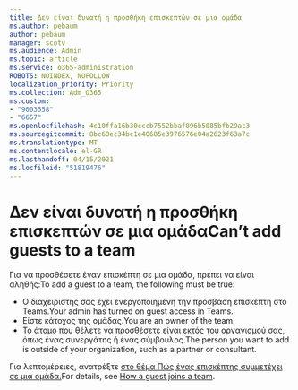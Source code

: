 ```yaml
---
title: Δεν είναι δυνατή η προσθήκη επισκεπτών σε μια ομάδα
ms.author: pebaum
author: pebaum
manager: scotv
ms.audience: Admin
ms.topic: article
ms.service: o365-administration
ROBOTS: NOINDEX, NOFOLLOW
localization_priority: Priority
ms.collection: Adm_O365
ms.custom:
- "9003558"
- "6657"
ms.openlocfilehash: 4c10ffa16b30cccb7552bbaf896b5085bfb29ac3
ms.sourcegitcommit: 8bc60ec34bc1e40685e3976576e04a2623f63a7c
ms.translationtype: MT
ms.contentlocale: el-GR
ms.lasthandoff: 04/15/2021
ms.locfileid: "51819476"
---
```

# <a name="cant-add-guests-to-a-team"></a><span data-ttu-id="d85ba-102">Δεν είναι δυνατή η προσθήκη επισκεπτών σε μια ομάδα</span><span class="sxs-lookup"><span data-stu-id="d85ba-102">Can’t add guests to a team</span></span>

<span data-ttu-id="d85ba-103">Για να προσθέσετε έναν επισκέπτη σε μια ομάδα, πρέπει να είναι αληθής:</span><span class="sxs-lookup"><span data-stu-id="d85ba-103">To add a guest to a team, the following must be true:</span></span>  

- <span data-ttu-id="d85ba-104">Ο διαχειριστής σας έχει ενεργοποιημένη την πρόσβαση επισκέπτη στο Teams.</span><span class="sxs-lookup"><span data-stu-id="d85ba-104">Your admin has turned on guest access in Teams.</span></span>
- <span data-ttu-id="d85ba-105">Είστε κάτοχος της ομάδας.</span><span class="sxs-lookup"><span data-stu-id="d85ba-105">You are an owner of the team.</span></span>
- <span data-ttu-id="d85ba-106">Το άτομο που θέλετε να προσθέσετε είναι εκτός του οργανισμού σας, όπως ένας συνεργάτης ή ένας σύμβουλος.</span><span class="sxs-lookup"><span data-stu-id="d85ba-106">The person you want to add is outside of your organization, such as a partner or consultant.</span></span>

<span data-ttu-id="d85ba-107">Για λεπτομέρειες, ανατρέξτε [στο θέμα Πώς ένας επισκέπτης συμμετέχει σε μια ομάδα.](https://docs.microsoft.com/MicrosoftTeams/guest-joins)</span><span class="sxs-lookup"><span data-stu-id="d85ba-107">For details, see  [How a guest joins a team](https://docs.microsoft.com/MicrosoftTeams/guest-joins).</span></span>